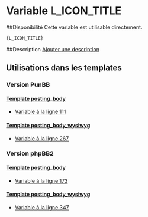 # Variable L_ICON_TITLE

##Disponibilité
Cette variable est utilisable directement.

```html
{L_ICON_TITLE}
```

##Description
[Ajouter une description](https://fa-tvars.appspot.com/var/L_ICON_TITLE)

## Utilisations dans les templates

### Version PunBB

#### [Template posting_body](punbb/posting_body.md#readme)
* [Variable &agrave; la ligne 111](../punbb/posting_body.tpl#L111)

#### [Template posting_body_wysiwyg](punbb/posting_body_wysiwyg.md#readme)
* [Variable &agrave; la ligne 267](../punbb/posting_body_wysiwyg.tpl#L267)

### Version phpBB2

#### [Template posting_body](subsilver/posting_body.md#readme)
* [Variable &agrave; la ligne 173](../subsilver/posting_body.tpl#L173)

#### [Template posting_body_wysiwyg](subsilver/posting_body_wysiwyg.md#readme)
* [Variable &agrave; la ligne 347](../subsilver/posting_body_wysiwyg.tpl#L347)